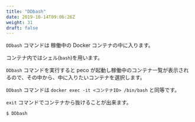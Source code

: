 ```yaml
---
title: "DDbash"
date: 2019-10-14T09:06:26Z
weight: 31
draft: false
---
```


``DDbash`` コマンドは 稼働中の Docker コンテナの中に入ります。

コンテナ内ではシェル(``bash``)を用います。

``DDbash`` コマンドを実行すると peco が起動し稼働中のコンテナ一覧が表示されるので、その中から、中に入りたいコンテナを選択します。

``DDbash`` コマンドは ``docker exec -it <コンテナID> /bin/bash`` と同等です。

``exit`` コマンドでコンテナから抜けることが出来ます。

```bash
$ DDbash
``` 

